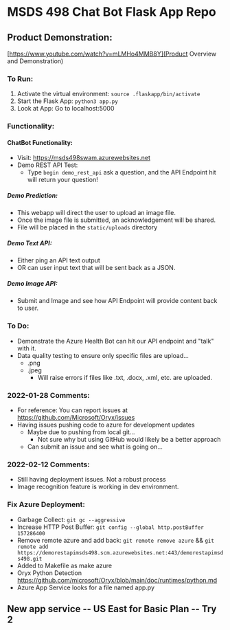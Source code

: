 # MSDS 498 Chat Bot Flask App Repo

## Product Demonstration:
[https://www.youtube.com/watch?v=mLMHo4MMB8Y](Product Overview and Demonstration)

### To Run:

1. Activate the virtual environment: `source .flaskapp/bin/activate`
2. Start the Flask App: `python3 app.py`
3. Look at App: Go to localhost:5000


### Functionality:

#### ChatBot Functionality:
- Visit: https://msds498swam.azurewebsites.net
- Demo REST API Test:
    - Type `begin demo_rest_api` ask a question, and the API Endpoint hit will return your question!

##### Demo Prediction:
- This webapp will direct the user to upload an image file.
- Once the image file is submitted, an acknowledgement will be shared.
- File will be placed in the `static/uploads` directory

##### Demo Text API:
- Either ping an API text output
- OR can user input text that will be sent back as a JSON.

##### Demo Image API:
- Submit and Image and see how API Endpoint will provide content back to user.

### To Do:
- Demonstrate the Azure Health Bot can hit our API endpoint and "talk" with it.
- Data quality testing to ensure only specific files are upload...
    - .png
    - .jpeg
        - Will raise errors if files like .txt, .docx, .xml, etc. are uploaded.

### 2022-01-28 Comments:
- For reference: You can report issues at https://github.com/Microsoft/Oryx/issues
- Having issues pushing code to azure for development updates
    - Maybe due to pushing from local git...
        - Not sure why but using GitHub would likely be a better approach
    - Can submit an issue and see what is going on...

### 2022-02-12 Comments:
- Still having deployment issues. Not a robust process
- Image recognition feature is working in dev environment.

### Fix Azure Deployment:
- Garbage Collect: `git gc --aggressive`
- Increase HTTP Post Buffer: `git config --global http.postBuffer 157286400`
- Remove remote azure and add back: `git remote remove azure` && `git remote add https://demorestapimsds498.scm.azurewebsites.net:443/demorestapimsds498.git`
- Added to Makefile as make azure
- Oryx Python Detection https://github.com/microsoft/Oryx/blob/main/doc/runtimes/python.md 
- Azure App Service looks for a file named app.py

## New app service -- US East for Basic Plan -- Try 2
